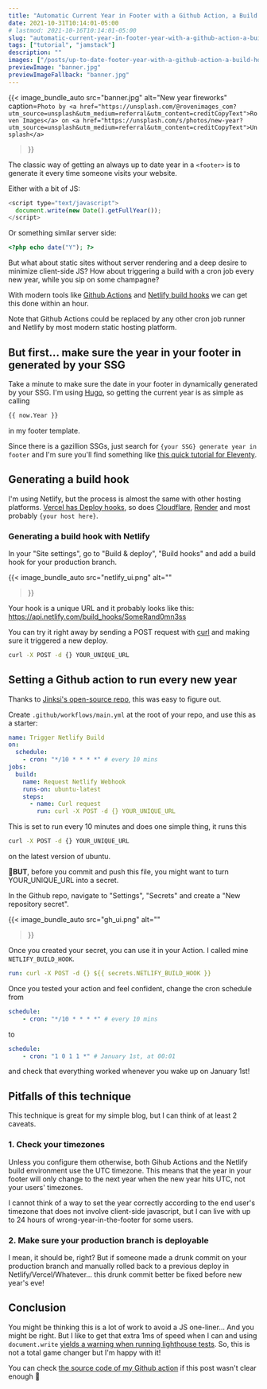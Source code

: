 ```yaml
---
title: "Automatic Current Year in Footer with a Github Action, a Build Hook and no JS"
date: 2021-10-31T10:14:01-05:00
# lastmod: 2021-10-16T10:14:01-05:00
slug: "automatic-current-year-in-footer-year-with-a-github-action-a-build-hook-and-no-js"
tags: ["tutorial", "jamstack"]
description: ""
images: ["/posts/up-to-date-footer-year-with-a-github-action-a-build-hook-and-no-js/banner.jpg"]
previewImage: "banner.jpg"
previewImageFallback: "banner.jpg"
---
```


{{< image_bundle_auto
  src="banner.jpg"
  alt="New year fireworks"
  caption=`Photo by <a href="https://unsplash.com/@rovenimages_com?utm_source=unsplash&utm_medium=referral&utm_content=creditCopyText">Roven Images</a> on <a href="https://unsplash.com/s/photos/new-year?utm_source=unsplash&utm_medium=referral&utm_content=creditCopyText">Unsplash</a>
  `
>}}

The classic way of getting an always up to date year in a `<footer>` is to 
generate it every time someone visits your website. 

Either with a bit of JS:
```js
<script type="text/javascript">
  document.write(new Date().getFullYear());
</script>
```

Or something similar server side:

```php
<?php echo date("Y"); ?>
```

But what about static sites without server rendering and a deep desire to 
minimize client-side JS?
How about triggering a build with a cron job every new year, while you sip
on some champagne?

With modern tools like [Github Actions](https://github.com/features/actions) and
[Netlify build hooks](https://docs.netlify.com/configure-builds/build-hooks/) we
can get this done within an hour.

Note that Github Actions could be replaced by any other cron job runner and 
Netlify by most modern static hosting platform.

## But first... make sure the year in your footer in generated by your SSG

Take a minute to make sure the date in your footer in dynamically generated by
your SSG. 
I'm using [Hugo](https://gohugo.io/), so getting the current year is as simple 
as calling
```html
{{ now.Year }} 
```
in my footer template. 

Since there is a gazillion SSGs, just search for 
`{your SSG} generate year in footer` and I'm sure you'll find something like 
[this quick tutorial for Eleventy](https://piccalil.li/quick-tip/dynamic-footer-copyright-date-in-eleventy/).

## Generating a build hook
I'm using Netlify, but the process is almost the same with other hosting platforms.
[Vercel has Deploy hooks](https://vercel.com/docs/concepts/git/deploy-hooks),
so does [Cloudflare](https://developers.cloudflare.com/pages/platform/deploy-hooks),
[Render](https://render.com/docs/deploy-hooks)
and most probably `{your host here}`.

### Generating a build hook with Netlify
In your "Site settings", go to "Build & deploy", "Build hooks" and add a build 
hook for your production branch.

{{< image_bundle_auto
  src="netlify_ui.png"
  alt=""
>}}

Your hook is a unique URL and it probably looks like this: 
https://api.netlify.com/build_hooks/SomeRand0mn3ss

You can try it right away by sending a POST request with [curl](https://curl.se/)
and making sure it triggered a new deploy.
```bash
curl -X POST -d {} YOUR_UNIQUE_URL
```

## Setting a Github action to run every new year

Thanks to [Jinksi's open-source repo](https://github.com/Jinksi/netlify-build-github-actions),
this was easy to figure out.

Create `.github/workflows/main.yml` at the root of your repo, and use this as a 
starter:
```yaml
name: Trigger Netlify Build
on:
  schedule:
    - cron: "*/10 * * * *" # every 10 mins
jobs:
  build:
    name: Request Netlify Webhook
    runs-on: ubuntu-latest
    steps:
      - name: Curl request
        run: curl -X POST -d {} YOUR_UNIQUE_URL
```

This is set to run every 10 minutes and does one simple thing, it runs this
```bash
curl -X POST -d {} YOUR_UNIQUE_URL
```
on the latest version of ubuntu.

🚨**BUT**, before you commit and push this file, you might want to turn
YOUR_UNIQUE_URL into a secret.

In the Github repo, navigate to "Settings", "Secrets" and create a "New 
repository secret".

{{< image_bundle_auto
  src="gh_ui.png"
  alt=""
>}}

Once you created your secret, you can use it in your Action. 
I called mine 
`NETLIFY_BUILD_HOOK`.
```yaml
run: curl -X POST -d {} ${{ secrets.NETLIFY_BUILD_HOOK }}
```

Once you tested your action and feel confident, change the cron schedule from 
```yaml
schedule:
    - cron: "*/10 * * * *" # every 10 mins
```
to
```yaml
schedule:
    - cron: "1 0 1 1 *" # January 1st, at 00:01
```
and check that everything worked whenever you wake up on January 1st!

## Pitfalls of this technique 

This technique is great for my simple blog, but I can think of at least 2 caveats.

### 1. Check your timezones

Unless you configure them otherwise, both Gihub Actions and the Netlify build
environment use the UTC timezone. 
This means that the year in your footer will only change to the next year when 
the new year hits UTC, not your users' timezones.

I cannot think of a way to set the year correctly according to the end user's
timezone that does not involve client-side javascript, but I can live with up to
24 hours of wrong-year-in-the-footer for some users.

### 2. Make sure your production branch is deployable

I mean, it should be, right?
But if someone made a drunk commit on your production branch and manually rolled
back to a previous deploy in Netlify/Vercel/Whatever... this drunk commit better 
be fixed before new year's eve!

## Conclusion

You might be thinking this is a lot of work to avoid a JS one-liner...
And you might be right. 
But I like to get that extra 1ms of speed when I can and using `document.write`
[yields a warning when running lighthouse tests](https://web.dev/no-document-write/).
So, this is not a total game changer but I'm happy with it! 

You can check 
[the source code of my Github action](https://github.com/FelDev/felixparadis.com-v3/tree/main/.github/workflows) if this post wasn't clear enough 🙂 
